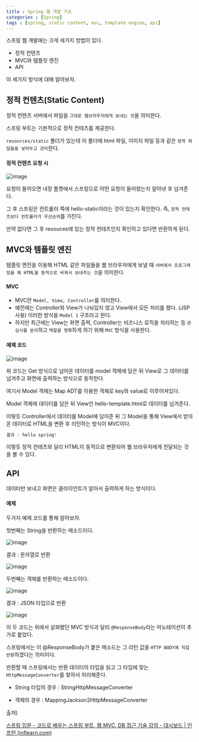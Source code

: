```yaml
---
title : Spring 웹 개발 기초
categories : [Spring]
tags : [spring, static content, mvc, template engine, api]
---
```


스프링 웹 개발에는 크게 세가지 방법이 있다.
- 정적 컨텐츠
- MVC와 템플릿 엔진
- API

이 세가지 방식에 대해 알아보자.

## 정적 컨텐츠(Static Content)

정적 컨텐츠 서버에서 파일을 `그대로 웹브라우저에게 보내는 것`을 의미한다.

스프링 부트는 기본적으로 정적 컨테츠를 제공한다.

`resources/static` 폴더가 있는데 이 폴더에 html 파일, 이미지 파일 등과 같은 `정적 파일들을 넣어두고 관리`한다.

#### 정적 컨텐츠 요청 시

![image](https://github.com/sunjong0214/algorithm-study/assets/117134728/77ed1b3a-9c52-4538-9238-b1b42e679b8d)

요청이 들어오면 내장 톰켓에서 스프링으로 어떤 요청이 들어왔는지 알아낸 후 넘겨준다.

그 후 스프링은 컨트롤러 쪽에 hello-static이라는 것이 있는지 확인한다. 즉, `정적 컨테츠보다 컨트롤러가 우선순위`를 가진다.

만약 없다면 그 후 resouces에 있는 정적 컨테츠인지 확인하고 있다면 반환하게 된다. 

## MVC와 템플릿 엔진

템플릿 엔진을 이용해 HTML 같은 파일들을 웹 브라우저에게 보낼 때 `서버에서 프로그래밍을 해 HTML을 동적으로 바꿔서 보내주는 것`을 의미한다.

#### MVC

- MVC란 `Model, View, Controller`를 의미한다.
- 예전에는 Controller와  View가 나눠있지 않고 View에서 모든 처리를 했다. (JSP 사용) 이러한 방식을 `Model 1` 구조라고 한다.
- 하지만 최근에는 View는 화면 출력, Controller는 비즈니스 로직을 처리하는 등 `관심사를 분리`하고 `역할을 명확`하게 하기 위해 `MVC` 방식을 사용한다.

#### 예제 코드

![image](https://github.com/sunjong0214/algorithm-study/assets/117134728/ff942857-abf1-4e64-b66a-d45b63ac5716)

위 코드는 Get 방식으로 넘어온 데이터를 model 객체에 담은 뒤 View로 그 데이터를 넘겨주고 화면에 출력하는 방식으로 동작한다.

여기서 Model 객체는 Map ADT를 이용한 객체로 key와 value로 이루어져있다.

Model 객체에 데이터를 담은 뒤 View인 hello-template.html로 데이터를 넘겨준다.

이렇듯 Controller에서 데이터를 Model에 담아준 뒤 그 Model을 통해 View에서 받아온 데이터로 HTML을 변환 후 리턴하는 방식이 MVC이다.

```java
결과 : hello spring!
```

이렇듯 정적 컨테츠와 달리 HTML이 동적으로 변환되어 웹 브라우저에게 전달되는 것을 볼 수 있다.

## API

데이터만 보내고 화면은 클라이언트가 알아서 출력하게 하는 방식이다.

#### 예제

두가지 예제 코드를 통해 알아보자.

첫번째는 String을 반환하는 메소드이다. 

![image](https://github.com/bitcamp-teams/mos/assets/117134728/232decfd-b342-4993-acbc-931687b20143)

결과 : 문자열로 반환

![image](https://github.com/sunjong0214/algorithm-study/assets/117134728/044f31ac-aa97-44c3-a71c-a6df1941c581)

두번째는 객체를 반환하는 메소드이다.

![image](https://github.com/sunjong0214/algorithm-study/assets/117134728/358b1b64-70de-449a-ac34-637fb1c9a5f1)

결과 : JSON 타입으로 반환

![image](https://github.com/sunjong0214/algorithm-study/assets/117134728/de6ac1fc-46b1-49ff-bcb8-538200eb7537)



이 두 코드는 위에서 살펴봤던 MVC 방식과 달리 `@ResponseBody`라는 어노테이션이 추가로 붙었다.

스프링에서는 이 @ResponseBody가 붙은 메소드는 그 리턴 값을 `HTTP BODY에 직접 반환`하겠다는 의미이다.

반환할 때 스프링에서는 반환 데이터의 타입을 읽고 그 타입에 맞는 `HttpMessageConverter`를 찾아서 처리해준다.

- String 타입의 경우 : StringHttpMessageConverter

- 객체의 경우 : MappingJackson2HttpMessageConverter



출처)

[스프링 입문 - 코드로 배우는 스프링 부트, 웹 MVC, DB 접근 기술 강의 - 대시보드 | 인프런 (inflearn.com)](https://www.inflearn.com/course/스프링-입문-스프링부트/dashboard)
